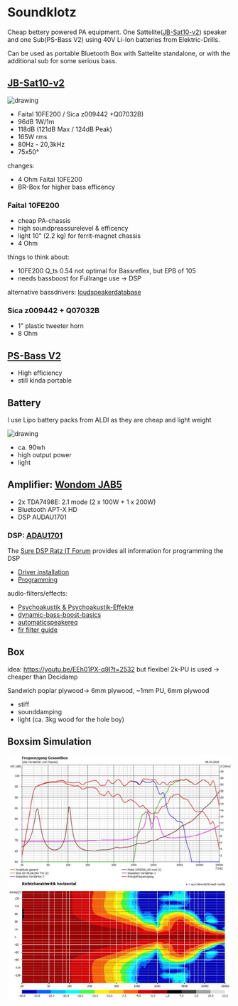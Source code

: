 # Soundklotz
Cheap bettery powered PA equipment. One Sattelite([JB-Sat10-v2](https://www.lautsprecherforum.eu/viewtopic.php?t=4907)) speaker and one Sub(PS-Bass V2) using 40V Li-Ion batteries from Elektric-Drills.

Can be used as portable Bluetooth Box with Sattelite standalone, or with the additional sub for some serious bass.


## [JB-Sat10-v2](https://www.lautsprecherforum.eu/viewtopic.php?t=4907)  
<img src="https://www.lautsprecherforum.eu/images/files/x_id_high_3_1967.jpg" alt="drawing" width="200"/> 

- Faital 10FE200 / Sica z009442 +Q07032B)  
- 96dB 1W/1m  
- 118dB (121dB Max / 124dB Peak) 
- 165W rms  
- 80Hz - 20,3kHz  
- 75x50°

changes:  

- 4 Ohm Faital 10FE200
- BR-Box for higher bass efficency

### Faital 10FE200 
  
- cheap PA-chassis
- high soundpreassurelevel & efficency
- light 10" (2.2 kg) for ferrit-magnet chassis
- 4 Ohm

things to think about:  
- 10FE200 Q_ts 0.54 not optimal for Bassreflex, but EPB of 105  
- needs bassboost for Fullrange use -> DSP

alternative bassdrivers: [loudspeakerdatabase](http://www.loudspeakerdatabase.com/search/type=Subwoofer,Woofer,Mid_Bass,Mid-range,Full-range/8.0_size_in_12.0/1_z_4/100_pw_500/94.0_spl_118.0/9_fs_70/0.13_qts_0.70/sort=-spl)

### Sica z009442 + Q07032B

- 1" plastic tweeter horn
- 8 Ohm

## [PS-Bass V2](https://aw-audio.de/boxenbauplaene/PS-Bass%20MK2_.pdf)

- High efficiency
- still kinda portable


## Battery

I use Lipo battery packs from ALDI as they are cheap and light weight 

<img src="https://s7g10.scene7.com/is/image/aldi/202009080257?$H10-XL$" alt="drawing" width="200"/> 

- ca. 90wh
- high output power
- light

## Amplifier: [Wondom JAB5](https://store.sure-electronics.com/images/documents/4%20x%20100Watt%20Class%20D%20Audio%20Amplifier%20Board%20Integrated%20with%20DSP%20&%20BT%205.0%20-%20JAB5%20Datasheet.pdf)

- 2x TDA7498E: 2.1 mode (2 x 100W + 1 x 200W)
- Bluetooth APT-X HD
- DSP AUDAU1701

### DSP: [ADAU1701](https://www.analog.com/media/en/technical-documentation/data-sheets/ADAU1701.pdf)

The [Sure DSP Ratz IT Forum](https://suredsp.ratz-it.de/) provides all information for programming the DSP

- [Driver installation](https://suredsp.ratz-it.de/index.php?title=Treiber_installieren)
- [Programming](https://www.360customs.de/2015/01/sigmadsp-programmieren-sigma-studio-adau17011401a-eeprom-standalone-self-boot/ ) 

audio-filters/effects:

- [Psychoakustik & Psychoakustik-Effekte](https://curdt.home.hdm-stuttgart.de/PDF/Psychoakustik_und_Psychoakustik_Effekte.pdf)
- [dynamic-bass-boost-basics](https://ez.analog.com/dsp/sigmadsp/f/q-a/65338/dynamic-bass-boost-basics)
- [automaticspeakereq](https://wiki.analog.com/resources/tools-software/sigmastudio/toolbox/adialgorithms/automaticspeakereq)
- [fir filter guide](https://eclipseaudio.com/fir-filter-guide/)
## Box

idea: https://youtu.be/EEh01PX-q9I?t=2532 but flexibel 2k-PU is used -> cheaper than Decidamp

Sandwich poplar plywood-> 6mm plywood, ~1mm PU, 6mm plywood  
- stiff
- sounddamping
- light (ca. 3kg wood for the hole boy)

## Boxsim Simulation

![SPL](Simulation/SPL.jpg)
![Richtcharakteristik](Simulation/Richtcharakteristik.jpg)
